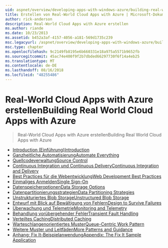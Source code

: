 ```yaml
---
uid: aspnet/overview/developing-apps-with-windows-azure/building-real-world-cloud-apps-with-windows-azure/index
title: Erstellen von Real-World Cloud Apps with Azure | Microsoft-Dokumentation
author: rick-anderson
description: Real-World Cloud Apps with Azure erstellen
ms.author: riande
ms.date: 10/23/2013
ms.assetid: b452a3af-4157-4056-a181-569d1735c239
msc.legacyurl: /aspnet/overview/developing-apps-with-windows-azure/building-real-world-cloud-apps-with-windows-azure
msc.type: chapter
ms.openlocfilehash: 9c2149fb8195e6b660331e18a975a5571b9652fb
ms.sourcegitcommit: 45ac74e400f9f2b7dbded66297730f6f14a4eb25
ms.translationtype: MT
ms.contentlocale: de-DE
ms.lasthandoff: 08/16/2018
ms.locfileid: "48255486"
---
```

<a name="building-real-world-cloud-apps-with-azure"></a><span data-ttu-id="7de6f-103">Real-World Cloud Apps with Azure erstellen</span><span class="sxs-lookup"><span data-stu-id="7de6f-103">Building Real World Cloud Apps with Azure</span></span>
====================
> <span data-ttu-id="7de6f-104">Real-World Cloud Apps with Azure erstellen</span><span class="sxs-lookup"><span data-stu-id="7de6f-104">Building Real World Cloud Apps with Azure</span></span>


- [<span data-ttu-id="7de6f-105">Introduction (Einführung)</span><span class="sxs-lookup"><span data-stu-id="7de6f-105">Introduction</span></span>](introduction.md)
- [<span data-ttu-id="7de6f-106">Ganzheitliche Automatisierung</span><span class="sxs-lookup"><span data-stu-id="7de6f-106">Automate Everything</span></span>](automate-everything.md)
- [<span data-ttu-id="7de6f-107">Quellcodeverwaltung</span><span class="sxs-lookup"><span data-stu-id="7de6f-107">Source Control</span></span>](source-control.md)
- [<span data-ttu-id="7de6f-108">Continuous Integration und Continuous Delivery</span><span class="sxs-lookup"><span data-stu-id="7de6f-108">Continuous Integration and Delivery</span></span>](continuous-integration-and-continuous-delivery.md)
- [<span data-ttu-id="7de6f-109">Best Practices für die Webentwicklung</span><span class="sxs-lookup"><span data-stu-id="7de6f-109">Web Development Best Practices</span></span>](web-development-best-practices.md)
- [<span data-ttu-id="7de6f-110">Einmaliges Anmelden</span><span class="sxs-lookup"><span data-stu-id="7de6f-110">Single Sign-On</span></span>](single-sign-on.md)
- [<span data-ttu-id="7de6f-111">Datenspeicheroptionen</span><span class="sxs-lookup"><span data-stu-id="7de6f-111">Data Storage Options</span></span>](data-storage-options.md)
- [<span data-ttu-id="7de6f-112">Datenpartitionierungsstrategien</span><span class="sxs-lookup"><span data-stu-id="7de6f-112">Data Partitioning Strategies</span></span>](data-partitioning-strategies.md)
- [<span data-ttu-id="7de6f-113">Unstrukturiertes Blob Storage</span><span class="sxs-lookup"><span data-stu-id="7de6f-113">Unstructured Blob Storage</span></span>](unstructured-blob-storage.md)
- [<span data-ttu-id="7de6f-114">Entwurf mit Blick auf Bewältigung von Fehlern</span><span class="sxs-lookup"><span data-stu-id="7de6f-114">Design to Survive Failures</span></span>](design-to-survive-failures.md)
- [<span data-ttu-id="7de6f-115">Überwachung und Telemetrie</span><span class="sxs-lookup"><span data-stu-id="7de6f-115">Monitoring and Telemetry</span></span>](monitoring-and-telemetry.md)
- [<span data-ttu-id="7de6f-116">Behandlung vorübergehender Fehler</span><span class="sxs-lookup"><span data-stu-id="7de6f-116">Transient Fault Handling</span></span>](transient-fault-handling.md)
- [<span data-ttu-id="7de6f-117">Verteiltes Caching</span><span class="sxs-lookup"><span data-stu-id="7de6f-117">Distributed Caching</span></span>](distributed-caching.md)
- [<span data-ttu-id="7de6f-118">Warteschlangenorientiertes Muster</span><span class="sxs-lookup"><span data-stu-id="7de6f-118">Queue-Centric Work Pattern</span></span>](queue-centric-work-pattern.md)
- [<span data-ttu-id="7de6f-119">Weitere Muster und Leitfäden</span><span class="sxs-lookup"><span data-stu-id="7de6f-119">More Patterns and Guidance</span></span>](more-patterns-and-guidance.md)
- [<span data-ttu-id="7de6f-120">Anhang: Fix It-Beispielanwendung</span><span class="sxs-lookup"><span data-stu-id="7de6f-120">Appendix: The Fix It Sample Application</span></span>](the-fix-it-sample-application.md)
